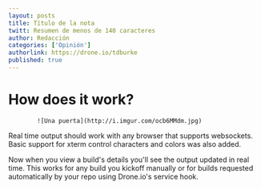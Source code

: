 ```yaml
---
layout: posts 
title: Título de la nota 
twitt: Resumen de menos de 140 caracteres 
author: Redacción 
categories: ['Opinión']
authorlink: https://drone.io/tdburke 
published: true
---
```


# How does it work?

	  		![Una puerta](http://i.imgur.com/ocb6MMdm.jpg)

Real time output should work with any browser that supports websockets.  Basic support for xterm control characters and colors was also added.

Now when you view a build's details you'll see the output updated in real time.  This works for any build you kickoff manually or for builds requested automatically by your repo using Drone.io's service hook.